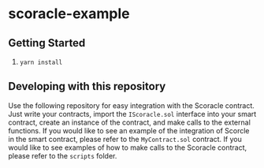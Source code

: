 # scoracle-example

## Getting Started
1. `yarn install`

## Developing with this repository
Use the following repository for easy integration with the Scoracle contract. Just write your contracts, import the `IScoracle.sol` interface into your smart contract, create an instance of the contract, and make calls to the external functions. If you would like to see an example of the integration of Scorcle in the smart contract, please refer to the `MyContract.sol` contract. If you would like to see examples of how to make calls to the Scoracle contract, please refer to the `scripts` folder. 